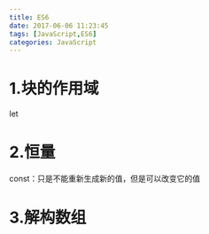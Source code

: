```yaml
---
title: ES6
date: 2017-06-06 11:23:45
tags: [JavaScript,ES6]
categories: JavaScript
---
```

# 1.块的作用域
let

# 2.恒量
const：只是不能重新生成新的值，但是可以改变它的值

# 3.解构数组